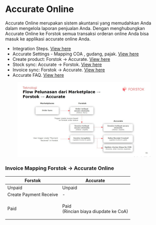 # Accurate Online

Accurate Online merupakan sistem akuntansi yang memudahkan Anda dalam mengelola laporan penjualan Anda. Dengan menghubungkan Accurate Online ke Forstok semua transaksi orderan online Anda bisa masuk ke applikasi accurate online Anda.&#x20;

* Integration Steps. [View here](integrasi-accurate-online.md)
* Accurate Settings - Mapping COA , gudang, pajak. [View here](accurate-settings-mapping-coa-gudang-pajak-dan-detail-amount.md)
* Create product: Forstok → Accurate. [View here](create-product-forstok-ke-accurate.md)
* Stock sync: Accurate → Forstok. [View here](sinkronisasi-stok-accurate-ke-forstok.md)
* Invoice sync: Forstok → Accurate. [View here](sync-invoice-forstok-greater-than-accurate.md)
* Accurate FAQ. [View here](faq-accurate.md)

<figure><img src="../../../.gitbook/assets/image (7).png" alt=""><figcaption></figcaption></figure>

### **Invoice Mapping Forstok** → **Accurate Online**

| **Forstok**            | **Accurate**                                   |
| ---------------------- | ---------------------------------------------- |
| Unpaid                 | Unpaid                                         |
| Create Payment Receive | -                                              |
| Paid                   | <p>Paid<br>(Rincian biaya diupdate ke CoA)</p> |

